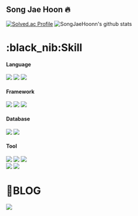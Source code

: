 ## Song Jae Hoon 🔥

[![Solved.ac Profile](http://mazassumnida.wtf/api/v2/generate_badge?boj=dlffpqms4)](https://solved.ac/dlffpqms4/)
![SongJaeHoonn's github stats](https://github-readme-stats.vercel.app/api?username=SongJaeHoonn&show_icons=true&theme=dracula)

<div><h1>:black_nib:Skill</h1></div>
<div>
  <h4>Language</h4>
  <img src="https://img.shields.io/badge/Java-007396?style=for-the-badge&logo=Java&logoColor=white"/>
  <img src="https://img.shields.io/badge/python-3776AB?style=for-the-badge&logo=python&logoColor=white">
  <img src="https://img.shields.io/badge/C-A8B9CC?style=for-the-badge&logo=C&logoColor=white">
  <br>
  <h4>Framework</h4>
  <img src="https://img.shields.io/badge/Spring-6DB33F?style=for-the-badge&logo=Spring&logoColor=white">
  <img src="https://img.shields.io/badge/Spring Boot-6DB33F?style=for-the-badge&logo=Spring Boot&logoColor=white">
  <img src="https://img.shields.io/badge/Spring Security-6DB33F?style=for-the-badge&logo=Spring Security&logoColor=white">
  <br>
  <h4>Database</h4>
  <img src="https://img.shields.io/badge/MySQL-4479A1?style=for-the-badge&logo=MySQL&logoColor=white">
  <img src="https://img.shields.io/badge/Oracle-F80000?style=for-the-badge&logo=Oracle&logoColor=white">
  <br>
  <h4>Tool</h4>
  <img src="https://img.shields.io/badge/IntelliJ-000000?style=for-the-badge&logo=IntelliJ&logoColor=white">
  <img src="https://img.shields.io/badge/Eclipse IDE-2C2255?style=for-the-badge&logo=Eclipse IDE&logoColor=white">
  <img src="https://img.shields.io/badge/GitHub-181717?style=for-the-badge&logo=GitHub&logoColor=white"><br>
  <img src="https://img.shields.io/badge/Figma-F24E1E?style=for-the-badge&logo=Figma&logoColor=white">
  <img src="https://img.shields.io/badge/Postman-FF6C37?style=for-the-badge&logo=Postman&logoColor=white">  
</div>

<div><h1>📖BLOG</h1></div>
<a href="https://velog.io/@dlffpqms4"><img src="https://img.shields.io/badge/Tech%20Blog-11B48A?style=flat-square&logo=Velog&logoColor=white&link=https://velog.io/@dlffpqms4"/></a>
